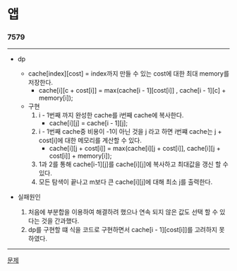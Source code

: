 # 앱
### 7579
***
- dp
	- cache[index][cost] = index까지 만들 수 있는 cost에 대한 최대 memory를 저장한다.
		+ cache[i][c + cost[i]] = max(cache[i - 1][cost[i]] , cache[i - 1][c] + memory[i]);
	- 구현
		1. i - 1번째 까지 완성한 cache를 i번째 cache에 복사한다.
			- cache[i][j] = cache[i - 1][j];
		2. i - 1번째 cache중 비용이 -1이 아닌 것을 j 라고 하면 i번쨰 cache는 j + cost[i]에 대한 메모리를 계산할 수 있다.
			- cache[i][j + cost[i]] = max(cache[i][j + cost[i]], cache[i][j + cost[i]] + memory[i]);
		3. 1과 2를 통해 cache[i-1][j]를 cache[i][j]에 복사하고 최대값을 갱신 할 수 있다.
		4. 모든 탐색이 끝나고 m보다 큰 cache[i][j]에 대해 최소 j를 출력한다.
	
- 실패원인
	1. 처음에 부분합을 이용하여 해결하려 했으나 연속 되지 않은 값도 선택 할 수 있다는 것을 간과했다.
	2. dp를 구현할 떄 식을 코드로 구현하면서 cache[i - 1][cost[i]]를 고려하지 못하였다.
***
[문제](https://www.acmicpc.net/problem/7579)
			 
